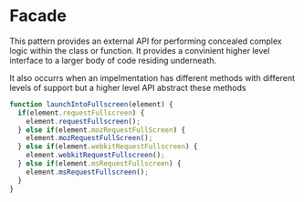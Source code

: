 # Facade

This pattern provides an external API for performing concealed complex logic within the class or function.
It provides a convinient higher level interface to a larger body of code residing underneath.

It also occurrs when an impelmentation has different methods with different levels of support but a higher level API abstract these methods


```js
function launchIntoFullscreen(element) {
  if(element.requestFullscreen) {
    element.requestFullscreen();
  } else if(element.mozRequestFullScreen) {
    element.mozRequestFullScreen();
  } else if(element.webkitRequestFullscreen) {
    element.webkitRequestFullscreen();
  } else if(element.msRequestFullscreen) {
    element.msRequestFullscreen();
  }
}
```